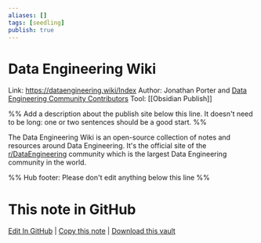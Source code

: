 ```yaml
---
aliases: []
tags: [seedling]
publish: true
---
```


# Data Engineering Wiki

Link: https://dataengineering.wiki/Index
Author: Jonathan Porter and [Data Engineering Community Contributors](https://github.com/data-engineering-community/data-engineering-wiki/graphs/contributors)
Tool: [[Obsidian Publish]]

%% Add a description about the publish site below this line. It doesn't need to be long: one or two sentences should be a good start. %%

The Data Engineering Wiki is an open-source collection of notes and resources around Data Engineering. It's the official site of the [r/DataEngineering](https://www.reddit.com/r/dataengineering) community which is the largest Data Engineering community in the world.

%% Hub footer: Please don't edit anything below this line %%

# This note in GitHub

<span class="git-footer">[Edit In GitHub](https://github.dev/obsidian-community/obsidian-hub/blob/main/03%20-%20Showcases%20%26%20Templates/Publish%20Sites/Data%20Engineering%20Wiki.md "git-hub-edit-note") | [Copy this note](https://raw.githubusercontent.com/obsidian-community/obsidian-hub/main/03%20-%20Showcases%20%26%20Templates/Publish%20Sites/Data%20Engineering%20Wiki.md "git-hub-copy-note") | [Download this vault](https://github.com/obsidian-community/obsidian-hub/archive/refs/heads/main.zip "git-hub-download-vault") </span>
